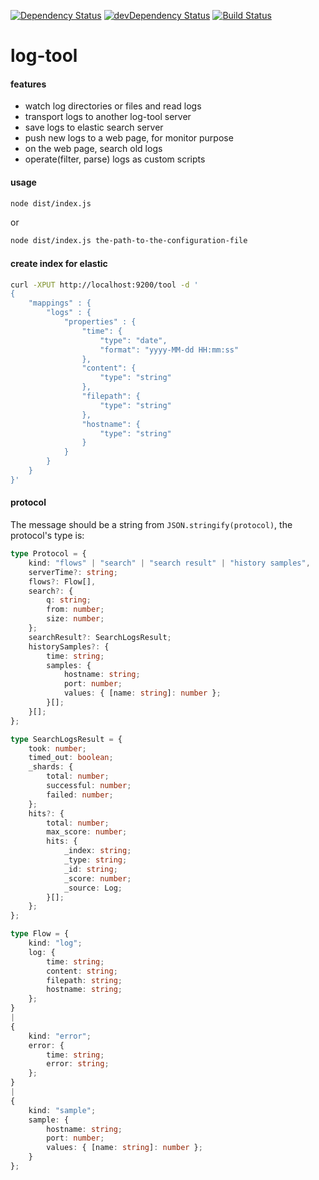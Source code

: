 [![Dependency Status](https://david-dm.org/plantain-00/log-tool.svg)](https://david-dm.org/plantain-00/log-tool)
[![devDependency Status](https://david-dm.org/plantain-00/log-tool/dev-status.svg)](https://david-dm.org/plantain-00/log-tool#info=devDependencies)
[![Build Status](https://travis-ci.org/plantain-00/log-tool.svg?branch=master)](https://travis-ci.org/plantain-00/log-tool)

# log-tool

#### features

+ watch log directories or files and read logs
+ transport logs to another log-tool server
+ save logs to elastic search server
+ push new logs to a web page, for monitor purpose
+ on the web page, search old logs
+ operate(filter, parse) logs as custom scripts

#### usage

```bash
node dist/index.js
```

or

```bash
node dist/index.js the-path-to-the-configuration-file
```

#### create index for elastic

```bash
curl -XPUT http://localhost:9200/tool -d '
{
    "mappings" : {
        "logs" : {
            "properties" : {
                "time": {
                    "type": "date", 
                    "format": "yyyy-MM-dd HH:mm:ss"
                },
                "content": {
                    "type": "string"
                },
                "filepath": {
                    "type": "string"
                },
                "hostname": {
                    "type": "string"
                }
            }
        }
    }
}'
```

#### protocol

The message should be a string from `JSON.stringify(protocol)`, the protocol's type is:

```ts
type Protocol = {
    kind: "flows" | "search" | "search result" | "history samples",
    serverTime?: string;
    flows?: Flow[],
    search?: {
        q: string;
        from: number;
        size: number;
    };
    searchResult?: SearchLogsResult;
    historySamples?: {
        time: string;
        samples: {
            hostname: string;
            port: number;
            values: { [name: string]: number };
        }[];
    }[];
};

type SearchLogsResult = {
    took: number;
    timed_out: boolean;
    _shards: {
        total: number;
        successful: number;
        failed: number;
    };
    hits?: {
        total: number;
        max_score: number;
        hits: {
            _index: string;
            _type: string;
            _id: string;
            _score: number;
            _source: Log;
        }[];
    };
};

type Flow = {
    kind: "log";
    log: {
        time: string;
        content: string;
        filepath: string;
        hostname: string;
    };
}
|
{
    kind: "error";
    error: {
        time: string;
        error: string;
    };
}
|
{
    kind: "sample";
    sample: {
        hostname: string;
        port: number;
        values: { [name: string]: number };
    }
};
```

